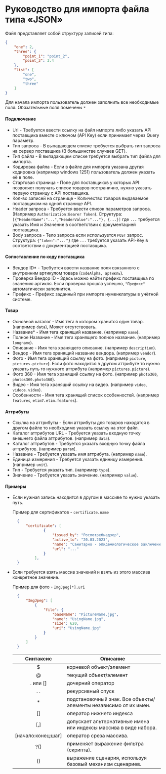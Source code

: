 # Руководство для импорта файла типа «JSON»
Файл представляет собой структуру записей типа:
```json
{
    "one": 2,
    "three": {
        "point_1": "point_2",
        "point_3": 3.4
    },
    "list": [
        "one",
        "two",
        "three"
    ]
}
```
Для начала импорта пользователь должен заполнить все необходимые поля. Обязательные поля помечены ```*```
#### Подключение
- Url - Требуется ввести ссылку на файл импорта либо указать API поставщика вместе с ключом (API Key) если принимает через Query параметр.
- Тип запроса - В выпадающем списке требуется выбрать тип запроса на сервер поставщика (В большинстве случаев GET).
- Тип файла - В выпадающем списке требуется выбрать тип файла для импорта.
- Кодировка файла - Если в файле для импорта указана другая кодировка (например windows 1251) пользователь должен указать её в поле.
- Стартовая страница - Поле для поставщиков у которых API позволяет получать список товаров постранично, нужно указать первую страницу с API поставщика.
- Кол-во записей на странице - Количество товаров выдаваемое поставщиком на одной странице API.
- Header запроса - Требуется ввести список параметров запроса.  (Например ```Authorization:Bearer Token```).
Структура: ```[{"HeaderName":"...","HeaderValue":"..."}, {...}]``` где ```...``` требуется указать Имя и Значение в соответствии с документацией поставщика.
- Body запроса - Тело запроса если используется ```POST``` запрос.
Структура: ```{"token":"..."}``` где ```...``` требуется указать API-Key в соответствии с документацией поставщика.

#### Сопоставление по коду поставщика
- Вендор ID* - Требуется ввести название поля связанного с внутренним артикулом товара (```codeAlpha, артикль```).
- Проверка Вендор ID - Здесь можно найти префикс поставщика по значению артикля. Если проверка прошла успешно, ```"Префикс"``` автоматически заполнится.
- Префикс - Префикс заданный при импорте нуменклатуры в учётной системе. 

#### Товар
- Основной каталог - Имя тега в котором хранится один товар. (например ```data```), Может отсутствовать.
- Название* - Имя тега хранящий название. (например ```name```).
- Полное Название - Имя тега хранящего полное название. (например ```longname```).
- Описание - Имя тега хранящего описание. (например ```description```).
- Вендор - Имя тега хранящий название вендора. (например ```vendor```).
- Фото - Имя тега хранящий ссылку на фото. (например ```picture```, ```pictures.picture```).
Если фото находится в другом аттрибуте то нужно указать путь то нужного аттрибута (например ```pictures.picture```). 
- Фото 360 - Имя тега хранящий ссылку на фото. (например ```photo360```, ```photos360.photo360```).
- Видео - Имя тега хранящий ссылку на видео. (например ```video```, ```videos.video```).
- Особенности - Имя тега хранящий список особенностей. (например ```features```, ```etim7.etim.features```).

#### Аттрибуты
- Ссылка на аттрибуты - Если аттрибуты для товаров находятся в другом файле то необходимо указать ссылку на этот файл.
- Каталог аттрибутов URL - Требуется указать входную точку внешнего файла аттрибутов. (например ```data```).
- Каталог аттрибутов - Требуется указать входную точку файла аттрибутов. (например ```param```).
- Название - Требуется указать имя аттрибута. (например ```name```).
- Единица измерения - Требуется указать единицу измерения. (например ```unit```).
- Тип - Требуется указать тип. (например ```type```).
- Значение - Требуется указать значение. (например ```value```).

#### Примеры
- Если нужная запись находится в другом в массиве то нужно указать путь. 

    Пример для сертификатов - ```certificate.name```
  ```json
    {
        "certificate": [
                {
                    "issued_by": "Роспотребнадзор",
                    "active_to": "20.03.2023",
                    "name": "Санитарно - эпидемиологическое заключение",
                    "url": "..."
                }
            ],
    }
  ```
 
- Если требуется взять массив значений и взять из этого массива конкретное значение.

    Пример для фото - ```ImgJpeg[*].uri```
  ```json
    {
        "ImgJpeg": [
			{
				"file": {
					"baseName": "PictureName.jpg",
					"name": "UsingName.jpg",
					"size": 620,
					"uri": "UsingName.jpg"
				}
			}
		]
    }
    ```
    | Синтаксис          | Описание                                                          |
    | :----------:       | -----------                                                       |
    | $                  | корневой объект/элемент                                           |
    | @                  | текущий объект/элемент                                            |
    |. или []            | дочерний оператор                                                 |
    | . .                | рекурсивный спуск                                                 |
    | *                  | подстановочный знак. Все объекты/элементы независимо от их имен.  |
    | []                 | оператор нижнего индекса                                          |
    | [,]                | допускает альтернативные имена или индексы массива в виде набора. | 
    | [начало:конец:шаг] | оператор среза массива.                                           |
    | ?()                | применяет выражение фильтра (скрипта).                            |
    | ()                 | выражение сценария, используя базовый механизм сценариев.         |
    
    

    